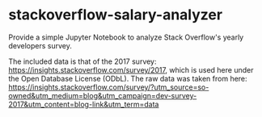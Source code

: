 # stackoverflow-salary-analyzer
Provide a simple Jupyter Notebook to analyze Stack Overflow's yearly developers survey.

The included data is that of the 2017 survey: https://insights.stackoverflow.com/survey/2017, which is used here under the Open Database License (ODbL). The raw data was taken from here: https://insights.stackoverflow.com/survey/?utm_source=so-owned&utm_medium=blog&utm_campaign=dev-survey-2017&utm_content=blog-link&utm_term=data
